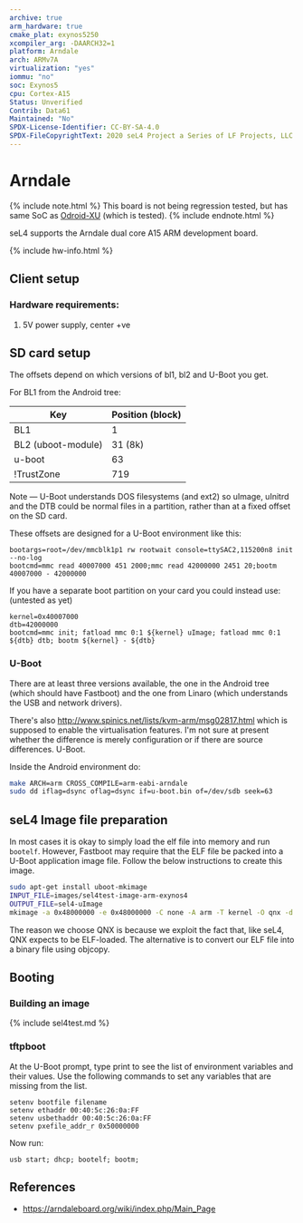 ```yaml
---
archive: true
arm_hardware: true
cmake_plat: exynos5250
xcompiler_arg: -DAARCH32=1
platform: Arndale
arch: ARMv7A
virtualization: "yes"
iommu: "no"
soc: Exynos5
cpu: Cortex-A15
Status: Unverified
Contrib: Data61
Maintained: "No"
SPDX-License-Identifier: CC-BY-SA-4.0
SPDX-FileCopyrightText: 2020 seL4 Project a Series of LF Projects, LLC.
---
```


# Arndale

{% include note.html %}
This board is not being regression tested, but has same SoC as
[Odroid-XU](OdroidXU.html) (which is tested).
{% include endnote.html %}

seL4 supports the Arndale dual core A15 ARM development board.

{% include hw-info.html %}

## Client setup

### Hardware requirements:

1. 5V power supply, center +ve

## SD card setup

The offsets depend on which versions of bl1, bl2 and U-Boot you get.

For BL1 from the Android tree:

|Key|Position (block) |
|-|-|
|BL1 |1 |
|BL2 (uboot-module)|31 (8k) |
|u-boot |63 |
|!TrustZone |719 |

Note — U-Boot understands DOS filesystems (and ext2) so uImage, uInitrd
and the DTB could be normal files in a partition, rather than at a fixed
offset on the SD card.

These offsets are designed for a U-Boot environment like this:

```none
bootargs=root=/dev/mmcblk1p1 rw rootwait console=ttySAC2,115200n8 init --no-log
bootcmd=mmc read 40007000 451 2000;mmc read 42000000 2451 20;bootm 40007000 - 42000000
```

If you have a separate boot partition on your card you could instead
use: (untested as yet)

```none
kernel=0x40007000
dtb=42000000
bootcmd=mmc init; fatload mmc 0:1 ${kernel} uImage; fatload mmc 0:1 ${dtb} dtb; bootm ${kernel} - ${dtb}
```

### U-Boot

There are at least three versions available, the one in the Android tree (which
should have Fastboot) and the one from Linaro (which understands the USB and
network drivers).

There's also <http://www.spinics.net/lists/kvm-arm/msg02817.html> which
is supposed to enable the virtualisation features. I'm not sure at
present whether the difference is merely configuration or if there are
source differences. U-Boot.

Inside the Android environment do:

```bash
make ARCH=arm CROSS_COMPILE=arm-eabi-arndale
sudo dd iflag=dsync oflag=dsync if=u-boot.bin of=/dev/sdb seek=63
```

## seL4 Image file preparation

In most cases it is okay to simply load the elf file into memory and run
`bootelf`. However, Fastboot may require that the ELF file be packed into a U-Boot
application image file. Follow the below instructions to create this image.

```bash
sudo apt-get install uboot-mkimage
INPUT_FILE=images/sel4test-image-arm-exynos4
OUTPUT_FILE=sel4-uImage
mkimage -a 0x48000000 -e 0x48000000 -C none -A arm -T kernel -O qnx -d $INPUT_FILE $OUTPUT_FILE
```

The reason we choose QNX is because we exploit the fact that, like seL4, QNX
expects to be ELF-loaded. The alternative is to convert our ELF file into a
binary file using objcopy.

## Booting

### Building an image

{% include sel4test.md %}

### tftpboot

At the U-Boot prompt, type print to see the list of environment variables and
their values. Use the following commands to set any variables that are missing
from the list.

```none
setenv bootfile filename
setenv ethaddr 00:40:5c:26:0a:FF
setenv usbethaddr 00:40:5c:26:0a:FF
setenv pxefile_addr_r 0x50000000
```

Now run:

```none
usb start; dhcp; bootelf; bootm;
```

## References

- <https://arndaleboard.org/wiki/index.php/Main_Page>

